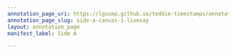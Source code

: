```yaml
---
annotation_page_uri: https://lgsump.github.io/teddie-timestamps/annotations/side-a-canvas-1-livesay.json
annotation_page_slug: side-a-canvas-1-livesay
layout: annotation_page
manifest_label: Side A

---
```

